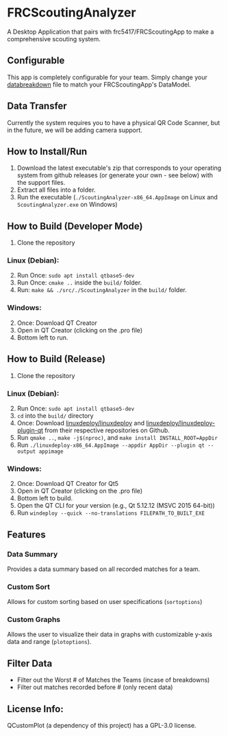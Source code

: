 # FRCScoutingAnalyzer
A Desktop Application that pairs with frc5417/FRCScoutingApp to make a comprehensive scouting system.

## Configurable
This app is completely configurable for your team. Simply change your [databreakdown](https://github.com/frc5417/FRCScoutingAnalyzer/blob/main/build/databreakdown) file to match your FRCScoutingApp's DataModel.

## Data Transfer
Currently the system requires you to have a physical QR Code Scanner, but in the future, we will be adding camera support.

## How to Install/Run
1. Download the latest executable's zip that corresponds to your operating system from github releases (or generate your own - see below) with the support files.
2. Extract all files into a folder.
3. Run the executable (`./ScoutingAnalyzer-x86_64.AppImage` on Linux and `ScoutingAnalyzer.exe` on Windows)

## How to Build (Developer Mode)
1. Clone the repository
### Linux (Debian):
2. Run Once: `sudo apt install qtbase5-dev`
3. Run Once: `cmake ..` inside the `build/` folder.
3. Run: `make && ./src/./ScoutingAnalyzer` in the `build/` folder.
### Windows:
2. Once: Download QT Creator
3. Open in QT Creator (clicking on the .pro file)
4. Bottom left to run.

## How to Build (Release)
1. Clone the repository
### Linux (Debian):
2. Run Once: `sudo apt install qtbase5-dev`
3. `cd` into the `build/` directory
4. Once: Download [linuxdeploy/linuxdeploy](https://github.com/linuxdeploy/linuxdeploy/) and [linuxdeploy/linuxdeploy-plugin-qt](https://github.com/linuxdeploy/linuxdeploy-plugin-qt/) from their respective repositories on Github.
5. Run `qmake ..`, `make -j$(nproc)`, and `make install INSTALL_ROOT=AppDir`
6. Run `./linuxdeploy-x86_64.AppImage --appdir AppDir --plugin qt --output appimage`
### Windows:
2. Once: Download QT Creator for Qt5
3. Open in QT Creator (clicking on the .pro file)
4. Bottom left to build.
5. Open the QT CLI for your version (e.g., Qt 5.12.12 (MSVC 2015 64-bit))
6. Run `windeploy --quick --no-translations FILEPATH_TO_BUILT_EXE`

## Features
### Data Summary
Provides a data summary based on all recorded matches for a team.

### Custom Sort
Allows for custom sorting based on user specifications (`sortoptions`)

### Custom Graphs
Allows the user to visualize their data in graphs with customizable y-axis data and range (`plotoptions`).

## Filter Data
* Filter out the Worst # of Matches the Teams (incase of breakdowns)
* Filter out matches recorded before # (only recent data)

## License Info:
QCustomPlot (a dependency of this project) has a GPL-3.0 license.
